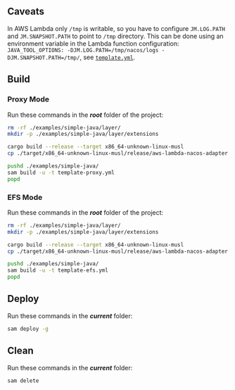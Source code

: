 ## Caveats

In AWS Lambda only `/tmp` is writable, so you have to configure `JM.LOG.PATH` and `JM.SNAPSHOT.PATH` to point to `/tmp` directory. This can be done using an environment variable in the Lambda function configuration: `JAVA_TOOL_OPTIONS: -DJM.LOG.PATH=/tmp/nacos/logs -DJM.SNAPSHOT.PATH=/tmp/`, see [`template.yml`](./template.yml).

## Build

### Proxy Mode

Run these commands in the **_root_** folder of the project:

```sh
rm -rf ./examples/simple-java/layer/
mkdir -p ./examples/simple-java/layer/extensions

cargo build --release --target x86_64-unknown-linux-musl
cp ./target/x86_64-unknown-linux-musl/release/aws-lambda-nacos-adapter ./examples/simple-java/layer/extensions/

pushd ./examples/simple-java/
sam build -u -t template-proxy.yml
popd
```

### EFS Mode

Run these commands in the **_root_** folder of the project:

```sh
rm -rf ./examples/simple-java/layer/
mkdir -p ./examples/simple-java/layer/extensions

cargo build --release --target x86_64-unknown-linux-musl
cp ./target/x86_64-unknown-linux-musl/release/aws-lambda-nacos-adapter ./examples/simple-java/layer/extensions/

pushd ./examples/simple-java/
sam build -u -t template-efs.yml
popd
```

## Deploy

Run these commands in the **_current_** folder:

```sh
sam deploy -g
```

## Clean

Run these commands in the **_current_** folder:

```sh
sam delete
```
